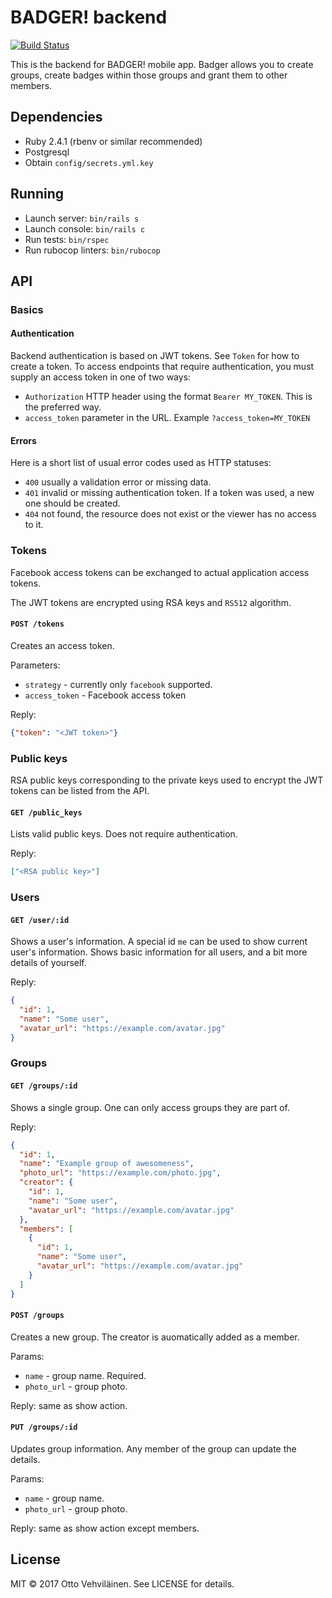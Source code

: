 # BADGER! backend

[![Build Status](https://travis-ci.org/Mumakil/badger-backend.svg?branch=master)](https://travis-ci.org/Mumakil/badger-backend)

This is the backend for BADGER! mobile app. Badger allows you to create groups, create badges within those groups and grant them to other members.

## Dependencies

- Ruby 2.4.1 (rbenv or similar recommended)
- Postgresql
- Obtain `config/secrets.yml.key`

## Running

- Launch server: `bin/rails s`
- Launch console: `bin/rails c`
- Run tests: `bin/rspec`
- Run rubocop linters: `bin/rubocop`

## API

### Basics

#### Authentication

Backend authentication is based on JWT tokens. See `Token` for how to create a token. To access endpoints that require authentication, you must supply an access token in one of two ways:

- `Authorization` HTTP header using the format `Bearer MY_TOKEN`. This is the preferred way.
- `access_token` parameter in the URL. Example `?access_token=MY_TOKEN`

#### Errors

Here is a short list of usual error codes used as HTTP statuses:

- `400` usually a validation error or missing data.
- `401` invalid or missing authentication token. If a token was used, a new one should be created.
- `404` not found, the resource does not exist or the viewer has no access to it.

### Tokens

Facebook access tokens can be exchanged to actual application access tokens.

The JWT tokens are encrypted using RSA keys and `RS512` algorithm.

#### `POST /tokens`

Creates an access token.

Parameters:

- `strategy` - currently only `facebook` supported.
- `access_token` - Facebook access token

Reply:

```json
{"token": "<JWT token>"}
```

### Public keys

RSA public keys corresponding to the private keys used to encrypt the JWT tokens can be listed from the API.

#### `GET /public_keys`

Lists valid public keys. Does not require authentication.

Reply:

```json
["<RSA public key>"]
```

### Users

#### `GET /user/:id`

Shows a user's information. A special id `me` can be used to show current user's information. Shows basic information for all users, and a bit more details of yourself.

Reply:

```json
{
  "id": 1,
  "name": "Some user",
  "avatar_url": "https://example.com/avatar.jpg"
}
```

### Groups

#### `GET /groups/:id`

Shows a single group. One can only access groups they are part of.

Reply:

```json
{
  "id": 1,
  "name": "Example group of awesomeness",
  "photo_url": "https://example.com/photo.jpg",
  "creator": {
    "id": 1,
    "name": "Some user",
    "avatar_url": "https://example.com/avatar.jpg"
  },
  "members": [
    {
      "id": 1,
      "name": "Some user",
      "avatar_url": "https://example.com/avatar.jpg"
    }
  ]
}
```

#### `POST /groups`

Creates a new group. The creator is auomatically added as a member.

Params:

- `name` - group name. Required.
- `photo_url` - group photo.

Reply: same as show action.

#### `PUT /groups/:id`

Updates group information. Any member of the group can update the details.

Params:

- `name` - group name.
- `photo_url` - group photo.

Reply: same as show action except members.

## License

MIT © 2017 Otto Vehviläinen. See LICENSE for details.

